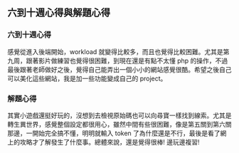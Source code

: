 ## 六到十週心得與解題心得

### 六到十週心得

感覺從進入後端開始，workload 就變得比較多，而且也覺得比較困難。尤其是第九周，跟著影片做練習也覺得很困難，到現在還是有點不太懂 php 的操作，不過最後跟著老師做好之後，覺得自己能弄出一個小小的網站感覺很酷。希望之後自己可以美化這些網站，我是加一些功能變成自己的 project。

### 解題心得

其實小遊戲還挺好玩的，沒想到去檢視原始碼也可以向尋寶一樣找到線索。尤其是轉生異世界，感覺整個設定都很用心，雖然中間有些很困難，像是第五關到第六關那邊，一開始完全搞不懂，明明就輸入 token 了為什麼還是不行，最後是看了網上的攻略才了解發生了什麼事。總體來說，還是覺得很棒! 邊玩邊複習!
